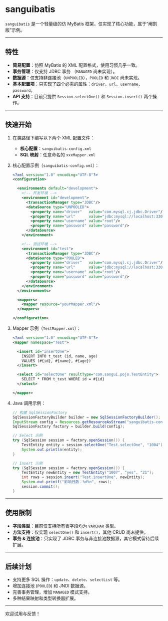 # sanguibatis

`sanguibatis` 是一个轻量级的仿 MyBatis 框架，仅实现了核心功能，属于“阉割版”示例。

---

## 特性

- **简易配置**：仿照 MyBatis 的 XML 配置格式，使用习惯几乎一致。
- **事务管理**：仅支持 JDBC 事务 （`MANAGED` 尚未实现）。
- **数据源**：仅支持非连接池（`UNPOOLED`），`POOLED` 和 `JNDI` 尚未实现。
- **基本配置项**：只实现了四个必需的属性：`driver`、`url`、`username`、`password`。
- **API 支持**：目前只提供 `Session.selectOne()` 和 `Session.insert()` 两个操作。

---

## 快速开始

1. 在类路径下编写以下两个 XML 配置文件：
   - **核心配置**：`sanguibatis-config.xml`
   - **SQL 映射**：任意命名的 `xxxMapper.xml`

2. 核心配置示例（`sanguibatis-config.xml`）：

    ```xml
    <?xml version="1.0" encoding="UTF-8"?>
    <configuration>

      <environments default="development">
        <!-- 开发环境 -->
        <environment id="development">
          <transactionManager type="JDBC"/>
          <dataSource type="UNPOOLED">
            <property name="driver"   value="com.mysql.cj.jdbc.Driver"/>
            <property name="url"      value="jdbc:mysql://localhost:3306/your_db"/>
            <property name="username" value="root"/>
            <property name="password" value="password"/>
          </dataSource>
        </environment>

        <!-- 测试环境 -->
        <environment id="test">
          <transactionManager type="JDBC"/>
          <dataSource type="POOLED">
            <property name="driver"   value="com.mysql.cj.jdbc.Driver"/>
            <property name="url"      value="jdbc:mysql://localhost:3306/your_db"/>
            <property name="username" value="root"/>
            <property name="password" value="password"/>
          </dataSource>
        </environment>
      </environments>

      <mappers>
        <mapper resource="yourMapper.xml"/>
      </mappers>

    </configuration>
    ```

3. Mapper 示例（`TestMapper.xml`）：

    ```xml
    <?xml version="1.0" encoding="UTF-8"?>
    <mapper namespace="Test">

      <insert id="insertOne">
        INSERT INTO t_test (id, name, age)
        VALUES (#{id}, #{name}, #{age})
      </insert>

      <select id="selectOne" resultType="com.sangui.pojo.TestEntity">
        SELECT * FROM t_test WHERE id = #{id}
      </select>

    </mapper>
    ```

4. Java 调用示例：

    ```java
    // 构建 SqlSessionFactory
    SqlSessionFactoryBuilder builder = new SqlSessionFactoryBuilder();
    InputStream config = Resources.getResourceAsStream("sanguibatis-config.xml");
    SqlSessionFactory factory = builder.build(config);
    
    // Select 示例
    try (SqlSession session = factory.openSession()) {
        TestEntity entity = session.selectOne("Test.selectOne", "1004");
        System.out.println(entity);
    }
    
    // Insert 示例
    try (SqlSession session = factory.openSession()) {
        TestEntity newEntity = new TestEntity("1007", "yes", "21");
        int rows = session.insert("Test.insertOne", newEntity);
        System.out.printf("影响行数：%d%n", rows);
        session.commit();
    }
    ```

---

## 使用限制

- **字段类型**：目前仅支持所有表字段均为 `VARCHAR` 类型。
- **方法支持**：仅实现 `selectOne()` 和 `insert()`，其他 CRUD 尚未提供。
- **事务 & 连接池**：只实现了 JDBC 事务与非连接池数据源，其它模式留待后续扩展。

---

## 后续计划

- 支持更多 SQL 操作：`update`、`delete`、`selectList` 等。
- 增加连接池 (`POOLED`) 和 JNDI 数据源。
- 完善事务管理，增加 `MANAGED` 模式支持。
- 多种结果映射和类型转换器扩展。

---

欢迎试用与反馈！  